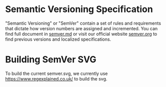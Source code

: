 # Semantic Versioning Specification

"Semantic Versioning" or "SemVer" contain a set of rules and requirements that dictate how version numbers are assigned and incremented. You can find full document in [semver.md](./semver.md) or visit our official website [semver.org](https://semver.org) to find previous versions and localized specifications.

# Building SemVer SVG
To build the current semver.svg, we currently use https://www.regexplained.co.uk/ to build the svg.

